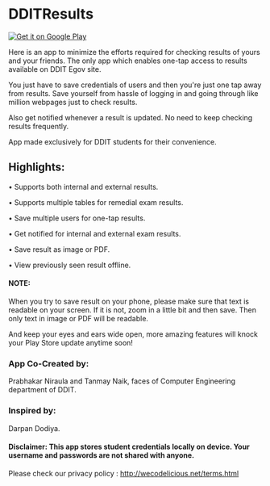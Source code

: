 # DDITResults

<a href='https://play.google.com/store/apps/details?id=com.ddit.results&hl=en&pcampaignid=MKT-Other-global-all-co-prtnr-py-PartBadge-Mar2515-1'><img alt='Get it on Google Play' src='https://play.google.com/intl/en_us/badges/images/generic/en_badge_web_generic.png'/></a>

Here is an app to minimize the efforts required for checking results of yours and your friends. The only app which enables one-tap access to results available on DDIT Egov site. 

You just have to save credentials of users and then you're just one tap away from results. Save yourself from hassle of logging in and going through like million webpages just to check results.

Also get notified whenever a result is updated. No need to keep checking results frequently.

App made exclusively for DDIT students for their convenience.


## Highlights:

• Supports both internal and external results.

• Supports multiple tables for remedial exam results.

• Save multiple users for one-tap results.

• Get notified for internal and external exam results.

• Save result as image or PDF.

• View previously seen result offline.

#### NOTE:
When you try to save result on your phone, please make sure that text is readable on your screen. If it is not, zoom in a little bit and then save. Then only text in image or PDF will be readable.

And keep your eyes and ears wide open, more amazing features will knock your Play Store update anytime soon!


### App Co-Created by:
Prabhakar Niraula and Tanmay Naik, faces of Computer Engineering department of DDIT.

### Inspired by:
Darpan Dodiya.

#### Disclaimer: This app stores student credentials locally on device. Your username and passwords are not shared with anyone.

Please check our privacy policy : 
http://wecodelicious.net/terms.html
